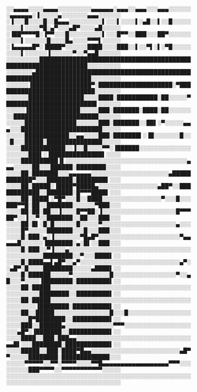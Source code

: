░░▄▄▄▄░░░░▄▄▄▄░░░░░░░░░▄▄▄▄▄▄░▄▄▄░░▄▄▄░░░▄▄▄░░░░░░░▄▄▄▄▄▄░▐░░░░░▄░░░░░░░▄▄▄░░░░░░
░▐░░░█░░░░█░░█▄▄▄░░░░░░░░░▌░░░▌░░░░▌░▄█░░▌░░█░░░░░░░░░▌░░░░▀█░▄▀░░░▄█▀░░░░▄█░░░░░
░▐██▀▀▀▀█░▐▀▀░░░█░░░░░░░░░▌░░░█▀▀░░███░░░██▀░░░░░░░░░░▌░░░░░░█░░░░█▄░░░░▀▀▀▌░░░░░
░▐▄▄▄▄▄█▀░▐████▀░░░░░░████░░░░███░░▌░░▀▌░▌░▀█░░░░░░░░░▌░░░░░░▐░░░░░░▀░░▀▄▄█░░░░░░
░░░░░░░░░███████████████████████████████████████████████████████████████░░░░░░░░░
░░░░░░░▄█████████████████████████████████████████████████████████████████░░░░░░░░
░░░░░░▐████████████████▀░████████████████████░▀███████████████████████████░░░░░░░
░░░░░░███████████████░░░░████░███████████░██░░░░░▀████████████████████████▌░░░░░░
░░░░░▐██████████████░░░░░███░███████░████░██░░░░░░░░███████████████████████░░░░░░
░░░░░██████████████░░░░░░███░███████░░██▌░▀░░░░░▄▄▄░░░██████████████████████░░░░░
░░░░░████████████░░▄▄░░░░███░███████▌░▐█░░░░░░░█░░░█░░░█████░███████████████░░░░░
░░░░████████████░░▐░░█░░░░▀▀░▐██████░░░░░░░░░░░░░░░░░░░░███▌░▐██████████████▌░░░░
░░░░██████████▐▌░░░░░░░░░░░░░░░░░░░░░░░░░░░░░░░░░▄▄▄░░░░░██░░░██████░████████░░░░
░░░░██░███████░░░▄▄▄▄▄▄░░░░░░░░░░░░░░░░░░░░░▄████████████▀░░░███████░████████▌░░░
░░░░██░█████░▐████▀█████▄░░░░░░░░░░░░░░░░▄██▀░░████████████░░███████░█▀▀▀████▌░░░
░░░░██░████▌░▀█▀░░░█░░████░░░░░░░░░░░░░░░░▀░░░█░░░███▀▀█░██░░███████░░░░░░▀███░░░
░░░░██░██░██░░▐░░░░█▀▀██░▐░░░░░░░░░░░░░░░░░░░░█▀▀▀██▀░░▐░░▀░░███████░░██░░░███░░░
░░░░██░█▌░█░█░░░░░░█░░░░░▀░░░░░░░░░░░░░░░░░░░░▄░░░░░░░█▀░░░░░███████░░░█░░░███░░░
░░░░█░███░▄░▐░░░░░░░▀█▄█▀░░░░░░░░░░░░░░░░░░░░░░▀▄▄▄▄▄█░░░░░░▐███████░▄░█▌░░███░░░
░░░░█░███░░▀▐░░░▄░░░░░░░░░░░░░░░░░░░░░░░░░░░░░░░░░░░░░░░░░░░████████░░▀░░░████▌░░
░░░░█░████▄▄▌▄█▀░░▄▀░░░░░░░░░░░░░░░░░░░░░░░░░░░▄▀░░▄█▀░█░░░░████████░░░░░▄████▌░░
░░░░█░██████░░░░░▀░░░░░░░░░░█░░░░░░░░░░░░░░░░░▀░░▄█░░░▀░░░░▐████████░█████████▌░░
░░░░██░█████░░░░░░░░░░░░░░░░░░░░░░░░░░░░░░░░░░░░░░░░░░░░░░░████████░░█████████▌░░
░░░░██░█████░░░░░░░░░░░░░░░░░░░░░░░░░░░░░░░░░░░░░░░░░░░░░░▐████████░██████████▌░░
░░░░██░░█████░░░░░░░░░░░░░░░█░░░█░░░░░░░░░░░░░░░░░░░░░░░█▀████████░░██████████▌░░
░░░░███░░██████▄░░░░░░░░░░░░░▀▀▀░░░░░░░░░░░░░░░░░░░░░▄█▀░▐███████░░███████████▌░░
░░░░████░░███░███▄▄░░░░░░░░░░░░░░░░░░░░░░░░░░░░░░░▄▄█▌░░░████████░████████████▌░░
░░░░█████░░███░████▀█▄▄░░░░░░░░░░░░░░░░░░░░░░░░▄█▀▀░░░░░████████░█████████████░░░
░░░░░▀▀▀▀▀░░▀▀░▀▀▀▀░░░░▀▀█▄▄▄▄▄▄▄▄▄▄▄▄▄▄▄▄▄▄▀▀▀░░░░░░░░░███▀▀▀▀░░▀▀▀▀▀▀▀▀▀▀▀░░░░░
░░░░░░░░░░░░░░░░░░░░░░░░░░░░░░░░░░░░░░░░░░░░░░░░░░░░░░░░░░░░░░░░░░░░░░░░░░░░░░░░░
